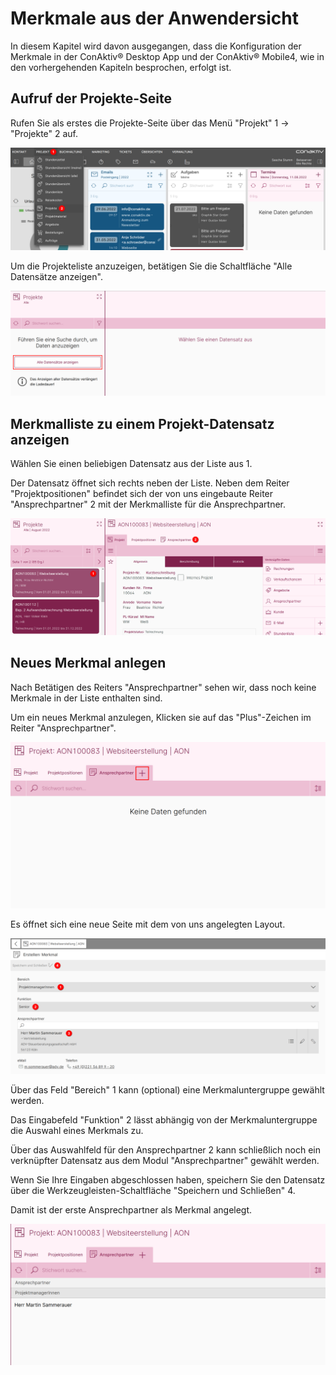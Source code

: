 # Merkmale aus der Anwendersicht

In diesem Kapitel wird davon ausgegangen, dass die Konfiguration der Merkmale in der ConAktiv® Desktop App und der ConAktiv® Mobile4, wie in den vorhergehenden Kapiteln besprochen, erfolgt ist.


## Aufruf der Projekte-Seite

Rufen Sie als erstes die Projekte-Seite über das Menü "Projekt" <span class="number">1</span> -> "Projekte" <span class="number">2</span> auf.

![Projekte Seite aufrufen](./projekte-aufrufen.png)

<div class="margin-bottom"></div>

Um die Projekteliste anzuzeigen, betätigen Sie die Schaltfläche "Alle Datensätze anzeigen".

![Datensätze anzeigen](./datensaetze-anzeigen.png)


## Merkmalliste zu einem Projekt-Datensatz anzeigen

Wählen Sie einen beliebigen Datensatz aus der Liste aus <span class="number">1</span>.

Der Datensatz öffnet sich rechts neben der Liste. Neben dem Reiter "Projektpositionen" befindet sich der von uns eingebaute Reiter "Ansprechpartner" <span class="number">2</span> mit der Merkmalliste für die Ansprechpartner.

![Datensätze anzeigen](./datensatz-anzeigen.png)


## Neues Merkmal anlegen

Nach Betätigen des Reiters "Ansprechpartner" sehen wir, dass noch keine Merkmale in der Liste enthalten sind.

Um ein neues Merkmal anzulegen, Klicken sie auf das "Plus"-Zeichen im Reiter "Ansprechpartner".

![Merkmal anlegen aufrufen](./merkmal-anlegen-aufrufen.png)

<div class="margin-bottom"></div>

Es öffnet sich eine neue Seite mit dem von uns angelegten Layout.

![Merkmal anlegen](./merkmal-anlegen.png)

Über das Feld "Bereich" <span class="number">1</span> kann (optional) eine Merkmaluntergruppe gewählt werden.

Das Eingabefeld "Funktion" <span class="number">2</span> lässt abhängig von der Merkmaluntergruppe die Auswahl eines Merkmals zu.

Über das Auswahlfeld für den Ansprechpartner <span class="number">2</span> kann schließlich noch ein verknüpfter Datensatz aus dem Modul "Ansprechpartner" gewählt werden.

Wenn Sie Ihre Eingaben abgeschlossen haben, speichern Sie den Datensatz über die Werkzeugleisten-Schaltfläche "Speichern und Schließen" <span class="number">4</span>.

<div class="margin-bottom"></div>

Damit ist der erste Ansprechpartner als Merkmal angelegt.

![Merkmal angelegt](./merkmal-angelegt.png)
